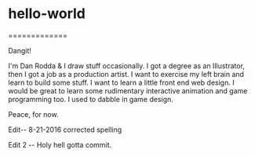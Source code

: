 # hello-world
=============

Dangit!

I'm Dan Rodda & I draw stuff occasionally.
I got a degree as an Illustrator, then I got a job as a production artist.
I want to exercise my left brain and learn to build some stuff. I want to learn a little front end web design.
I would be great to learn some rudimentary interactive animation and game programming too. I used to dabble in game design.

Peace, for now.

Edit-- 8-21-2016 corrected spelling

Edit 2 -- Holy hell gotta commit.

